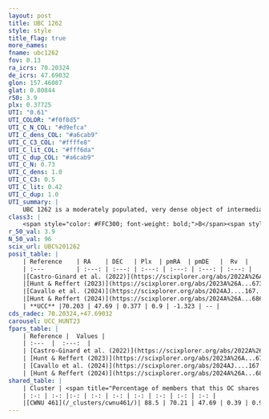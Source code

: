 ```yaml
---
layout: post
title: UBC 1262
style: style
title_flag: true
more_names: 
fname: ubc1262
fov: 0.13
ra_icrs: 70.20324
de_icrs: 47.69032
glon: 157.46087
glat: 0.80844
r50: 3.9
plx: 0.37725
UTI: "0.61"
UTI_COLOR: "#f0f8d5"
UTI_C_N_COL: "#d9efca"
UTI_C_dens_COL: "#a6cab9"
UTI_C_C3_COL: "#ffffe8"
UTI_C_lit_COL: "#fff6da"
UTI_C_dup_COL: "#a6cab9"
UTI_C_N: 0.73
UTI_C_dens: 1.0
UTI_C_C3: 0.5
UTI_C_lit: 0.42
UTI_C_dup: 1.0
UTI_summary: |
    UBC 1262 is a moderately populated, very dense object of intermediate C3 quality. It was recently reported in the literature. This object shares a large percentage of members with a later reported entry.
class3: |
    <span style="color: #FFC300; font-weight: bold;">B</span><span style="color: #FFC300; font-weight: bold;">B</span>
r_50_val: 3.9
N_50_val: 96
scix_url: UBC%201262
posit_table: |
    | Reference    | RA    | DEC   | Plx  | pmRA  | pmDE   |  Rv  |
    | :---         | :---: | :---: | :---: | :---: | :---: | :---: |
    |[Castro-Ginard et al. (2022)](https://scixplorer.org/abs/2022A%26A...661A.118C) | 70.24 | 47.7 | 0.38 | 0.89 | -1.31 | -- |
    |[Hunt & Reffert (2023)](https://scixplorer.org/abs/2023A%26A...673A.114H) | 70.196 | 47.689 | 0.387 | 0.9 | -1.321 | -- |
    |[Cavallo et al. (2024)](https://scixplorer.org/abs/2024AJ....167...12C) | 70.214 | 47.694 | 0.38 | -- | -- | -- |
    |[Hunt & Reffert (2024)](https://scixplorer.org/abs/2024A%26A...686A..42H) | 70.196 | 47.689 | 0.387 | 0.9 | -1.321 | -- |
    | **UCC** |70.203 | 47.69 | 0.377 | 0.9 | -1.323 | -- | 
cds_radec: 70.20324,+47.69032
carousel: UCC_HUNT23
fpars_table: |
    | Reference |  Values |
    | :---  |  :---:  |
    | [Castro-Ginard et al. (2022)](https://scixplorer.org/abs/2022A%26A...661A.118C) | `AV=3.212, Dist=3003, logAge=8.438` |
    | [Hunt & Reffert (2023)](https://scixplorer.org/abs/2023A%26A...673A.114H) | `AV50=3.786, diffAV50=2.328, MOD50=11.856, logAge50=8.421` |
    | [Cavallo et al. (2024)](https://scixplorer.org/abs/2024AJ....167...12C) | `AV50=3.8, dMod50=12.36, logAge50=8.29, [Fe/H]50=0.68` |
    | [Hunt & Reffert (2024)](https://scixplorer.org/abs/2024A%26A...686A..42H) | `MassJ=1019.14` |
shared_table: |
    | Cluster | <span title="Percentage of members that this OC shares with the ones listed">%</span>   | RA   | DEC   | Plx   | pmRA  | pmDE  | Rv | UTI |
    | :-: | :-: |:-: | :-: | :-: | :-: | :-: | :-: | :-: |
    |[CWNU 461](/_clusters/cwnu461/)| 88.5 | 70.21 | 47.69 | 0.39 | 0.9 | -1.32 | -- |0.0 |
---
```

